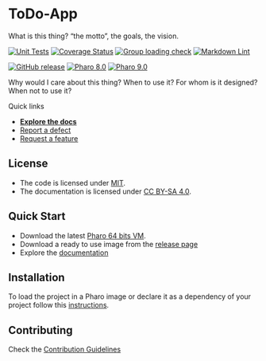 # ToDo-App

What is this thing? “the motto”, the goals, the vision.

[![Unit Tests](https://github.com/lucespin/ToDo-App/actions/workflows/unit-tests.yml/badge.svg)](https://github.com/lucespin/ToDo-App/actions/workflows/unit-tests.yml/badge.svg)
[![Coverage Status](https://codecov.io/github/lucespin/ToDo-App/coverage.svg?branch=release-candidate)](https://codecov.io/gh/lucespin/ToDo-App/branch/release-candidate)
[![Group loading check](https://github.com/lucespin/ToDo-App/actions/workflows/loading-groups.yml/badge.svg)](https://github.com/lucespin/ToDo-App/actions/workflows/loading-groups.yml)
[![Markdown Lint](https://github.com/lucespin/ToDo-App/actions/workflows/markdown-lint.yml/badge.svg)](https://github.com/lucespin/ToDo-App/actions/workflows/markdown-lint.yml)

[![GitHub release](https://img.shields.io/github/release/lucespin/ToDo-App.svg)](https://github.com/lucespin/ToDo-App/releases/latest)
[![Pharo 8.0](https://img.shields.io/badge/Pharo-8.0-informational)](https://pharo.org)
[![Pharo 9.0](https://img.shields.io/badge/Pharo-9.0-informational)](https://pharo.org)

Why would I care about this thing? When to use it? For whom is it designed?
When not to use it?

Quick links

- [**Explore the docs**](docs/)
- [Report a defect](https://github.com/lucespin/ToDo-App/issues/new?labels=Type%3A+Defect)
- [Request a feature](https://github.com/lucespin/ToDo-App/issues/new?labels=Type%3A+Feature)

## License

- The code is licensed under [MIT](LICENSE).
- The documentation is licensed under [CC BY-SA 4.0](http://creativecommons.org/licenses/by-sa/4.0/).

## Quick Start

- Download the latest [Pharo 64 bits VM](https://get.pharo.org/64/).
- Download a ready to use image from the [release page](https://github.com/lucespin/ToDo-App/releases/latest)
- Explore the [documentation](docs/)

## Installation

To load the project in a Pharo image or declare it as a dependency of your
project follow this [instructions](docs/Installation.md).

## Contributing

Check the [Contribution Guidelines](CONTRIBUTING.md)
